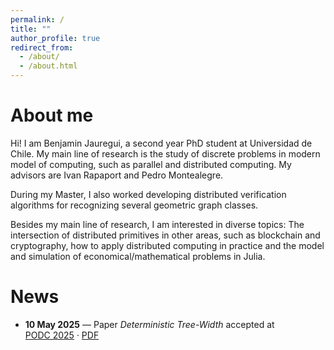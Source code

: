 ```yaml
---
permalink: /
title: ""
author_profile: true
redirect_from: 
  - /about/
  - /about.html
---
```


About me
======

Hi! I am Benjamin Jauregui, a second year PhD student at Universidad de Chile. My main line of research is the study of discrete problems in modern model of computing, such as parallel and distributed computing. My advisors are Ivan Rapaport and Pedro Montealegre.

During my Master, I also worked developing distributed verification algorithms for recognizing several geometric graph classes.

Besides my main line of research, I am interested in diverse topics: The intersection of distributed primitives in other areas, such as blockchain and cryptography, how to apply distributed computing in practice and the model and simulation of economical/mathematical problems in Julia.

News
======

- **10 May 2025** — Paper *Deterministic Tree-Width* accepted at  
  [PODC 2025](https://sigops.org/s/conferences/podc/2025/) ·
  [PDF](/assets/papers/dtw_podc25.pdf)
